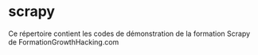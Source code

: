 # scrapy

Ce répertoire contient les codes de démonstration de la formation Scrapy de FormationGrowthHacking.com
